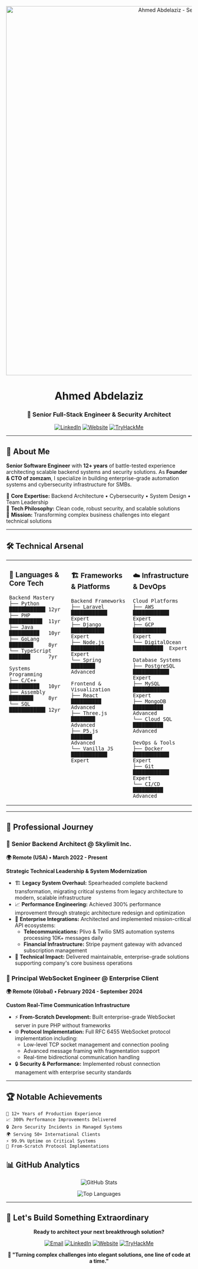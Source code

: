 <div align="center">
  <img src="xa.png" width="1000" alt="Ahmed Abdelaziz - Senior Software Engineer">
  
  # Ahmed Abdelaziz
  ### 🚀 Senior Full-Stack Engineer & Security Architect
  
  [![LinkedIn](https://img.shields.io/badge/LinkedIn-0077B5?style=for-the-badge&logo=linkedin&logoColor=white)](https://linkedin.com/in/xamfra/)
  [![Website](https://img.shields.io/badge/Website-4285F4?style=for-the-badge&logo=google-chrome&logoColor=white)](https://zomzam.com)
  [![TryHackMe](https://img.shields.io/badge/TryHackMe-212C42?style=for-the-badge&logo=tryhackme&logoColor=white)](https://tryhackme.com/p/ahmed)
  
</div>

---

## 💫 About Me

**Senior Software Engineer** with **12+ years** of battle-tested experience architecting scalable backend systems and security solutions. As **Founder & CTO of zomzam**, I specialize in building enterprise-grade automation systems and cybersecurity infrastructure for SMBs.

🎯 **Core Expertise:** Backend Architecture • Cybersecurity • System Design • Team Leadership  
🔧 **Tech Philosophy:** Clean code, robust security, and scalable solutions  
🌟 **Mission:** Transforming complex business challenges into elegant technical solutions

---

## 🛠️ Technical Arsenal

<table>
<tr>
<td valign="top" width="33%">

### 🎯 Languages & Core Tech
```text
Backend Mastery
├── Python      ████████████ 12yr
├── PHP         ███████████  11yr
├── Java        ██████████   10yr
├── GoLang      ████████     8yr
└── TypeScript  ███████      7yr

Systems Programming
├── C/C++       ██████████   10yr
├── Assembly    ████████     8yr
└── SQL         ████████████ 12yr
```

</td>
<td valign="top" width="33%">

### 🏗️ Frameworks & Platforms
```text
Backend Frameworks
├── Laravel     ████████████ Expert
├── Django      ███████████  Expert  
├── Node.js     ███████████  Expert
└── Spring      ████████     Advanced

Frontend & Visualization
├── React       ██████████   Advanced
├── Three.js    ████████     Advanced
├── P5.js       ███████      Advanced
└── Vanilla JS  ████████████ Expert
```

</td>
<td valign="top" width="33%">

### ☁️ Infrastructure & DevOps
```text
Cloud Platforms
├── AWS         ████████████ Expert
├── GCP         ███████████  Expert
└── DigitalOcean ██████████  Expert

Database Systems
├── PostgreSQL  ████████████ Expert
├── MySQL       ████████████ Expert
├── MongoDB     ██████████   Advanced
└── Cloud SQL   ██████████   Advanced

DevOps & Tools
├── Docker      ████████████ Expert
├── Git         ████████████ Expert
└── CI/CD       ██████████   Advanced
```

</td>
</tr>
</table>

---

## 🚀 Professional Journey

### 💼 **Senior Backend Architect** @ Skylimit Inc. 
**🌍 Remote (USA) • March 2022 - Present**

**Strategic Technical Leadership & System Modernization**
- 🏗️ **Legacy System Overhaul:** Spearheaded complete backend transformation, migrating critical systems from legacy architecture to modern, scalable infrastructure
- 📈 **Performance Engineering:** Achieved 300% performance improvement through strategic architecture redesign and optimization
- 🔗 **Enterprise Integrations:** Architected and implemented mission-critical API ecosystems:
  - **Telecommunications:** Plivo & Twilio SMS automation systems processing 10K+ messages daily
  - **Financial Infrastructure:** Stripe payment gateway with advanced subscription management
- 🎯 **Technical Impact:** Delivered maintainable, enterprise-grade solutions supporting company's core business operations

### 🔧 **Principal WebSocket Engineer** @ Enterprise Client
**🌍 Remote (Global) • February 2024 - September 2024**

**Custom Real-Time Communication Infrastructure**
- ⚡ **From-Scratch Development:** Built enterprise-grade WebSocket server in pure PHP without frameworks
- 🌐 **Protocol Implementation:** Full RFC 6455 WebSocket protocol implementation including:
  - Low-level TCP socket management and connection pooling
  - Advanced message framing with fragmentation support
  - Real-time bidirectional communication handling
- 🔒 **Security & Performance:** Implemented robust connection management with enterprise security standards

---

## 🏆 Notable Achievements

```text
🎯 12+ Years of Production Experience
📈 300% Performance Improvements Delivered  
🔒 Zero Security Incidents in Managed Systems
🌍 Serving 50+ International Clients
⚡ 99.9% Uptime on Critical Systems
🚀 From-Scratch Protocol Implementations
```

## 📊 GitHub Analytics

<div align="center">
  
![GitHub Stats](https://github-readme-stats.vercel.app/api?username=XAMFRA&show_icons=true&theme=radical&hide_border=true&count_private=true)

![Top Languages](https://github-readme-stats.vercel.app/api/top-langs/?username=XAMFRA&layout=compact&theme=radical&hide_border=true)

</div>

---

## 🤝 Let's Build Something Extraordinary

<div align="center">
  
**Ready to architect your next breakthrough solution?**

[![Email](https://img.shields.io/badge/Email-D14836?style=for-the-badge&logo=gmail&logoColor=white)](mailto:contact@zomzam.com)
[![LinkedIn](https://img.shields.io/badge/LinkedIn-0077B5?style=for-the-badge&logo=linkedin&logoColor=white)](https://linkedin.com/in/xamfra/)
[![Website](https://img.shields.io/badge/Portfolio-4285F4?style=for-the-badge&logo=google-chrome&logoColor=white)](https://zomzam.com)
[![TryHackMe](https://img.shields.io/badge/TryHackMe-212C42?style=for-the-badge&logo=tryhackme&logoColor=white)](https://tryhackme.com/p/ahmed)

**🌟 "Turning complex challenges into elegant solutions, one line of code at a time."**

</div>
